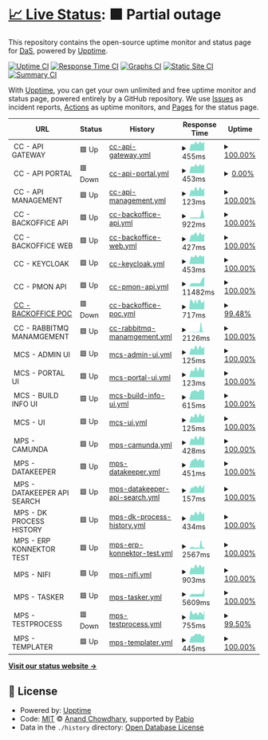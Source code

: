 # [📈 Live Status](https://conuti-das.github.io/status-epoc): <!--live status--> **🟧 Partial outage**

This repository contains the open-source uptime monitor and status page for [DaS](https://conuti.de), powered by [Upptime](https://github.com/upptime/upptime).

[![Uptime CI](https://github.com/conuti-das/status-epoc/workflows/Uptime%20CI/badge.svg)](https://github.com/conuti-das/status-epoc/actions?query=workflow%3A%22Uptime+CI%22)
[![Response Time CI](https://github.com/conuti-das/status-epoc/workflows/Response%20Time%20CI/badge.svg)](https://github.com/conuti-das/status-epoc/actions?query=workflow%3A%22Response+Time+CI%22)
[![Graphs CI](https://github.com/conuti-das/status-epoc/workflows/Graphs%20CI/badge.svg)](https://github.com/conuti-das/status-epoc/actions?query=workflow%3A%22Graphs+CI%22)
[![Static Site CI](https://github.com/conuti-das/status-epoc/workflows/Static%20Site%20CI/badge.svg)](https://github.com/conuti-das/status-epoc/actions?query=workflow%3A%22Static+Site+CI%22)
[![Summary CI](https://github.com/conuti-das/status-epoc/workflows/Summary%20CI/badge.svg)](https://github.com/conuti-das/status-epoc/actions?query=workflow%3A%22Summary+CI%22)

With [Upptime](https://upptime.js.org), you can get your own unlimited and free uptime monitor and status page, powered entirely by a GitHub repository. We use [Issues](https://github.com/conuti-das/status-epoc/issues) as incident reports, [Actions](https://github.com/conuti-das/status-epoc/actions) as uptime monitors, and [Pages](https://conuti-das.github.io/status-epoc) for the status page.

<!--start: status pages-->
<!-- This summary is generated by Upptime (https://github.com/upptime/upptime) -->
<!-- Do not edit this manually, your changes will be overwritten -->
<!-- prettier-ignore -->
| URL | Status | History | Response Time | Uptime |
| --- | ------ | ------- | ------------- | ------ |
| <img alt="" src="https://icons.duckduckgo.com/ip3/null.ico" height="13"> CC - API GATEWAY | 🟩 Up | [cc-api-gateway.yml](https://github.com/conuti-das/status-epoc/commits/HEAD/history/cc-api-gateway.yml) | <details><summary><img alt="Response time graph" src="./graphs/cc-api-gateway/response-time-week.png" height="20"> 455ms</summary><br><a href="https://conuti-das.github.io/status-epoc/history/cc-api-gateway"><img alt="Response time 452" src="https://img.shields.io/endpoint?url=https%3A%2F%2Fraw.githubusercontent.com%2Fconuti-das%2Fstatus-epoc%2FHEAD%2Fapi%2Fcc-api-gateway%2Fresponse-time.json"></a><br><a href="https://conuti-das.github.io/status-epoc/history/cc-api-gateway"><img alt="24-hour response time 531" src="https://img.shields.io/endpoint?url=https%3A%2F%2Fraw.githubusercontent.com%2Fconuti-das%2Fstatus-epoc%2FHEAD%2Fapi%2Fcc-api-gateway%2Fresponse-time-day.json"></a><br><a href="https://conuti-das.github.io/status-epoc/history/cc-api-gateway"><img alt="7-day response time 455" src="https://img.shields.io/endpoint?url=https%3A%2F%2Fraw.githubusercontent.com%2Fconuti-das%2Fstatus-epoc%2FHEAD%2Fapi%2Fcc-api-gateway%2Fresponse-time-week.json"></a><br><a href="https://conuti-das.github.io/status-epoc/history/cc-api-gateway"><img alt="30-day response time 453" src="https://img.shields.io/endpoint?url=https%3A%2F%2Fraw.githubusercontent.com%2Fconuti-das%2Fstatus-epoc%2FHEAD%2Fapi%2Fcc-api-gateway%2Fresponse-time-month.json"></a><br><a href="https://conuti-das.github.io/status-epoc/history/cc-api-gateway"><img alt="1-year response time 452" src="https://img.shields.io/endpoint?url=https%3A%2F%2Fraw.githubusercontent.com%2Fconuti-das%2Fstatus-epoc%2FHEAD%2Fapi%2Fcc-api-gateway%2Fresponse-time-year.json"></a></details> | <details><summary><a href="https://conuti-das.github.io/status-epoc/history/cc-api-gateway">100.00%</a></summary><a href="https://conuti-das.github.io/status-epoc/history/cc-api-gateway"><img alt="All-time uptime 100.00%" src="https://img.shields.io/endpoint?url=https%3A%2F%2Fraw.githubusercontent.com%2Fconuti-das%2Fstatus-epoc%2FHEAD%2Fapi%2Fcc-api-gateway%2Fuptime.json"></a><br><a href="https://conuti-das.github.io/status-epoc/history/cc-api-gateway"><img alt="24-hour uptime 100.00%" src="https://img.shields.io/endpoint?url=https%3A%2F%2Fraw.githubusercontent.com%2Fconuti-das%2Fstatus-epoc%2FHEAD%2Fapi%2Fcc-api-gateway%2Fuptime-day.json"></a><br><a href="https://conuti-das.github.io/status-epoc/history/cc-api-gateway"><img alt="7-day uptime 100.00%" src="https://img.shields.io/endpoint?url=https%3A%2F%2Fraw.githubusercontent.com%2Fconuti-das%2Fstatus-epoc%2FHEAD%2Fapi%2Fcc-api-gateway%2Fuptime-week.json"></a><br><a href="https://conuti-das.github.io/status-epoc/history/cc-api-gateway"><img alt="30-day uptime 100.00%" src="https://img.shields.io/endpoint?url=https%3A%2F%2Fraw.githubusercontent.com%2Fconuti-das%2Fstatus-epoc%2FHEAD%2Fapi%2Fcc-api-gateway%2Fuptime-month.json"></a><br><a href="https://conuti-das.github.io/status-epoc/history/cc-api-gateway"><img alt="1-year uptime 100.00%" src="https://img.shields.io/endpoint?url=https%3A%2F%2Fraw.githubusercontent.com%2Fconuti-das%2Fstatus-epoc%2FHEAD%2Fapi%2Fcc-api-gateway%2Fuptime-year.json"></a></details>
| <img alt="" src="https://icons.duckduckgo.com/ip3/null.ico" height="13"> CC - API PORTAL | 🟥 Down | [cc-api-portal.yml](https://github.com/conuti-das/status-epoc/commits/HEAD/history/cc-api-portal.yml) | <details><summary><img alt="Response time graph" src="./graphs/cc-api-portal/response-time-week.png" height="20"> 453ms</summary><br><a href="https://conuti-das.github.io/status-epoc/history/cc-api-portal"><img alt="Response time 447" src="https://img.shields.io/endpoint?url=https%3A%2F%2Fraw.githubusercontent.com%2Fconuti-das%2Fstatus-epoc%2FHEAD%2Fapi%2Fcc-api-portal%2Fresponse-time.json"></a><br><a href="https://conuti-das.github.io/status-epoc/history/cc-api-portal"><img alt="24-hour response time 531" src="https://img.shields.io/endpoint?url=https%3A%2F%2Fraw.githubusercontent.com%2Fconuti-das%2Fstatus-epoc%2FHEAD%2Fapi%2Fcc-api-portal%2Fresponse-time-day.json"></a><br><a href="https://conuti-das.github.io/status-epoc/history/cc-api-portal"><img alt="7-day response time 453" src="https://img.shields.io/endpoint?url=https%3A%2F%2Fraw.githubusercontent.com%2Fconuti-das%2Fstatus-epoc%2FHEAD%2Fapi%2Fcc-api-portal%2Fresponse-time-week.json"></a><br><a href="https://conuti-das.github.io/status-epoc/history/cc-api-portal"><img alt="30-day response time 452" src="https://img.shields.io/endpoint?url=https%3A%2F%2Fraw.githubusercontent.com%2Fconuti-das%2Fstatus-epoc%2FHEAD%2Fapi%2Fcc-api-portal%2Fresponse-time-month.json"></a><br><a href="https://conuti-das.github.io/status-epoc/history/cc-api-portal"><img alt="1-year response time 447" src="https://img.shields.io/endpoint?url=https%3A%2F%2Fraw.githubusercontent.com%2Fconuti-das%2Fstatus-epoc%2FHEAD%2Fapi%2Fcc-api-portal%2Fresponse-time-year.json"></a></details> | <details><summary><a href="https://conuti-das.github.io/status-epoc/history/cc-api-portal">0.00%</a></summary><a href="https://conuti-das.github.io/status-epoc/history/cc-api-portal"><img alt="All-time uptime 0.00%" src="https://img.shields.io/endpoint?url=https%3A%2F%2Fraw.githubusercontent.com%2Fconuti-das%2Fstatus-epoc%2FHEAD%2Fapi%2Fcc-api-portal%2Fuptime.json"></a><br><a href="https://conuti-das.github.io/status-epoc/history/cc-api-portal"><img alt="24-hour uptime 0.00%" src="https://img.shields.io/endpoint?url=https%3A%2F%2Fraw.githubusercontent.com%2Fconuti-das%2Fstatus-epoc%2FHEAD%2Fapi%2Fcc-api-portal%2Fuptime-day.json"></a><br><a href="https://conuti-das.github.io/status-epoc/history/cc-api-portal"><img alt="7-day uptime 0.00%" src="https://img.shields.io/endpoint?url=https%3A%2F%2Fraw.githubusercontent.com%2Fconuti-das%2Fstatus-epoc%2FHEAD%2Fapi%2Fcc-api-portal%2Fuptime-week.json"></a><br><a href="https://conuti-das.github.io/status-epoc/history/cc-api-portal"><img alt="30-day uptime 1.38%" src="https://img.shields.io/endpoint?url=https%3A%2F%2Fraw.githubusercontent.com%2Fconuti-das%2Fstatus-epoc%2FHEAD%2Fapi%2Fcc-api-portal%2Fuptime-month.json"></a><br><a href="https://conuti-das.github.io/status-epoc/history/cc-api-portal"><img alt="1-year uptime 0.00%" src="https://img.shields.io/endpoint?url=https%3A%2F%2Fraw.githubusercontent.com%2Fconuti-das%2Fstatus-epoc%2FHEAD%2Fapi%2Fcc-api-portal%2Fuptime-year.json"></a></details>
| <img alt="" src="https://icons.duckduckgo.com/ip3/null.ico" height="13"> CC - API MANAGEMENT | 🟩 Up | [cc-api-management.yml](https://github.com/conuti-das/status-epoc/commits/HEAD/history/cc-api-management.yml) | <details><summary><img alt="Response time graph" src="./graphs/cc-api-management/response-time-week.png" height="20"> 123ms</summary><br><a href="https://conuti-das.github.io/status-epoc/history/cc-api-management"><img alt="Response time 121" src="https://img.shields.io/endpoint?url=https%3A%2F%2Fraw.githubusercontent.com%2Fconuti-das%2Fstatus-epoc%2FHEAD%2Fapi%2Fcc-api-management%2Fresponse-time.json"></a><br><a href="https://conuti-das.github.io/status-epoc/history/cc-api-management"><img alt="24-hour response time 140" src="https://img.shields.io/endpoint?url=https%3A%2F%2Fraw.githubusercontent.com%2Fconuti-das%2Fstatus-epoc%2FHEAD%2Fapi%2Fcc-api-management%2Fresponse-time-day.json"></a><br><a href="https://conuti-das.github.io/status-epoc/history/cc-api-management"><img alt="7-day response time 123" src="https://img.shields.io/endpoint?url=https%3A%2F%2Fraw.githubusercontent.com%2Fconuti-das%2Fstatus-epoc%2FHEAD%2Fapi%2Fcc-api-management%2Fresponse-time-week.json"></a><br><a href="https://conuti-das.github.io/status-epoc/history/cc-api-management"><img alt="30-day response time 121" src="https://img.shields.io/endpoint?url=https%3A%2F%2Fraw.githubusercontent.com%2Fconuti-das%2Fstatus-epoc%2FHEAD%2Fapi%2Fcc-api-management%2Fresponse-time-month.json"></a><br><a href="https://conuti-das.github.io/status-epoc/history/cc-api-management"><img alt="1-year response time 121" src="https://img.shields.io/endpoint?url=https%3A%2F%2Fraw.githubusercontent.com%2Fconuti-das%2Fstatus-epoc%2FHEAD%2Fapi%2Fcc-api-management%2Fresponse-time-year.json"></a></details> | <details><summary><a href="https://conuti-das.github.io/status-epoc/history/cc-api-management">100.00%</a></summary><a href="https://conuti-das.github.io/status-epoc/history/cc-api-management"><img alt="All-time uptime 100.00%" src="https://img.shields.io/endpoint?url=https%3A%2F%2Fraw.githubusercontent.com%2Fconuti-das%2Fstatus-epoc%2FHEAD%2Fapi%2Fcc-api-management%2Fuptime.json"></a><br><a href="https://conuti-das.github.io/status-epoc/history/cc-api-management"><img alt="24-hour uptime 100.00%" src="https://img.shields.io/endpoint?url=https%3A%2F%2Fraw.githubusercontent.com%2Fconuti-das%2Fstatus-epoc%2FHEAD%2Fapi%2Fcc-api-management%2Fuptime-day.json"></a><br><a href="https://conuti-das.github.io/status-epoc/history/cc-api-management"><img alt="7-day uptime 100.00%" src="https://img.shields.io/endpoint?url=https%3A%2F%2Fraw.githubusercontent.com%2Fconuti-das%2Fstatus-epoc%2FHEAD%2Fapi%2Fcc-api-management%2Fuptime-week.json"></a><br><a href="https://conuti-das.github.io/status-epoc/history/cc-api-management"><img alt="30-day uptime 100.00%" src="https://img.shields.io/endpoint?url=https%3A%2F%2Fraw.githubusercontent.com%2Fconuti-das%2Fstatus-epoc%2FHEAD%2Fapi%2Fcc-api-management%2Fuptime-month.json"></a><br><a href="https://conuti-das.github.io/status-epoc/history/cc-api-management"><img alt="1-year uptime 100.00%" src="https://img.shields.io/endpoint?url=https%3A%2F%2Fraw.githubusercontent.com%2Fconuti-das%2Fstatus-epoc%2FHEAD%2Fapi%2Fcc-api-management%2Fuptime-year.json"></a></details>
| <img alt="" src="https://icons.duckduckgo.com/ip3/null.ico" height="13"> CC - BACKOFFICE API | 🟩 Up | [cc-backoffice-api.yml](https://github.com/conuti-das/status-epoc/commits/HEAD/history/cc-backoffice-api.yml) | <details><summary><img alt="Response time graph" src="./graphs/cc-backoffice-api/response-time-week.png" height="20"> 922ms</summary><br><a href="https://conuti-das.github.io/status-epoc/history/cc-backoffice-api"><img alt="Response time 570" src="https://img.shields.io/endpoint?url=https%3A%2F%2Fraw.githubusercontent.com%2Fconuti-das%2Fstatus-epoc%2FHEAD%2Fapi%2Fcc-backoffice-api%2Fresponse-time.json"></a><br><a href="https://conuti-das.github.io/status-epoc/history/cc-backoffice-api"><img alt="24-hour response time 550" src="https://img.shields.io/endpoint?url=https%3A%2F%2Fraw.githubusercontent.com%2Fconuti-das%2Fstatus-epoc%2FHEAD%2Fapi%2Fcc-backoffice-api%2Fresponse-time-day.json"></a><br><a href="https://conuti-das.github.io/status-epoc/history/cc-backoffice-api"><img alt="7-day response time 922" src="https://img.shields.io/endpoint?url=https%3A%2F%2Fraw.githubusercontent.com%2Fconuti-das%2Fstatus-epoc%2FHEAD%2Fapi%2Fcc-backoffice-api%2Fresponse-time-week.json"></a><br><a href="https://conuti-das.github.io/status-epoc/history/cc-backoffice-api"><img alt="30-day response time 586" src="https://img.shields.io/endpoint?url=https%3A%2F%2Fraw.githubusercontent.com%2Fconuti-das%2Fstatus-epoc%2FHEAD%2Fapi%2Fcc-backoffice-api%2Fresponse-time-month.json"></a><br><a href="https://conuti-das.github.io/status-epoc/history/cc-backoffice-api"><img alt="1-year response time 570" src="https://img.shields.io/endpoint?url=https%3A%2F%2Fraw.githubusercontent.com%2Fconuti-das%2Fstatus-epoc%2FHEAD%2Fapi%2Fcc-backoffice-api%2Fresponse-time-year.json"></a></details> | <details><summary><a href="https://conuti-das.github.io/status-epoc/history/cc-backoffice-api">100.00%</a></summary><a href="https://conuti-das.github.io/status-epoc/history/cc-backoffice-api"><img alt="All-time uptime 100.00%" src="https://img.shields.io/endpoint?url=https%3A%2F%2Fraw.githubusercontent.com%2Fconuti-das%2Fstatus-epoc%2FHEAD%2Fapi%2Fcc-backoffice-api%2Fuptime.json"></a><br><a href="https://conuti-das.github.io/status-epoc/history/cc-backoffice-api"><img alt="24-hour uptime 100.00%" src="https://img.shields.io/endpoint?url=https%3A%2F%2Fraw.githubusercontent.com%2Fconuti-das%2Fstatus-epoc%2FHEAD%2Fapi%2Fcc-backoffice-api%2Fuptime-day.json"></a><br><a href="https://conuti-das.github.io/status-epoc/history/cc-backoffice-api"><img alt="7-day uptime 100.00%" src="https://img.shields.io/endpoint?url=https%3A%2F%2Fraw.githubusercontent.com%2Fconuti-das%2Fstatus-epoc%2FHEAD%2Fapi%2Fcc-backoffice-api%2Fuptime-week.json"></a><br><a href="https://conuti-das.github.io/status-epoc/history/cc-backoffice-api"><img alt="30-day uptime 100.00%" src="https://img.shields.io/endpoint?url=https%3A%2F%2Fraw.githubusercontent.com%2Fconuti-das%2Fstatus-epoc%2FHEAD%2Fapi%2Fcc-backoffice-api%2Fuptime-month.json"></a><br><a href="https://conuti-das.github.io/status-epoc/history/cc-backoffice-api"><img alt="1-year uptime 100.00%" src="https://img.shields.io/endpoint?url=https%3A%2F%2Fraw.githubusercontent.com%2Fconuti-das%2Fstatus-epoc%2FHEAD%2Fapi%2Fcc-backoffice-api%2Fuptime-year.json"></a></details>
| <img alt="" src="https://icons.duckduckgo.com/ip3/null.ico" height="13"> CC - BACKOFFICE WEB | 🟩 Up | [cc-backoffice-web.yml](https://github.com/conuti-das/status-epoc/commits/HEAD/history/cc-backoffice-web.yml) | <details><summary><img alt="Response time graph" src="./graphs/cc-backoffice-web/response-time-week.png" height="20"> 427ms</summary><br><a href="https://conuti-das.github.io/status-epoc/history/cc-backoffice-web"><img alt="Response time 437" src="https://img.shields.io/endpoint?url=https%3A%2F%2Fraw.githubusercontent.com%2Fconuti-das%2Fstatus-epoc%2FHEAD%2Fapi%2Fcc-backoffice-web%2Fresponse-time.json"></a><br><a href="https://conuti-das.github.io/status-epoc/history/cc-backoffice-web"><img alt="24-hour response time 458" src="https://img.shields.io/endpoint?url=https%3A%2F%2Fraw.githubusercontent.com%2Fconuti-das%2Fstatus-epoc%2FHEAD%2Fapi%2Fcc-backoffice-web%2Fresponse-time-day.json"></a><br><a href="https://conuti-das.github.io/status-epoc/history/cc-backoffice-web"><img alt="7-day response time 427" src="https://img.shields.io/endpoint?url=https%3A%2F%2Fraw.githubusercontent.com%2Fconuti-das%2Fstatus-epoc%2FHEAD%2Fapi%2Fcc-backoffice-web%2Fresponse-time-week.json"></a><br><a href="https://conuti-das.github.io/status-epoc/history/cc-backoffice-web"><img alt="30-day response time 442" src="https://img.shields.io/endpoint?url=https%3A%2F%2Fraw.githubusercontent.com%2Fconuti-das%2Fstatus-epoc%2FHEAD%2Fapi%2Fcc-backoffice-web%2Fresponse-time-month.json"></a><br><a href="https://conuti-das.github.io/status-epoc/history/cc-backoffice-web"><img alt="1-year response time 437" src="https://img.shields.io/endpoint?url=https%3A%2F%2Fraw.githubusercontent.com%2Fconuti-das%2Fstatus-epoc%2FHEAD%2Fapi%2Fcc-backoffice-web%2Fresponse-time-year.json"></a></details> | <details><summary><a href="https://conuti-das.github.io/status-epoc/history/cc-backoffice-web">100.00%</a></summary><a href="https://conuti-das.github.io/status-epoc/history/cc-backoffice-web"><img alt="All-time uptime 100.00%" src="https://img.shields.io/endpoint?url=https%3A%2F%2Fraw.githubusercontent.com%2Fconuti-das%2Fstatus-epoc%2FHEAD%2Fapi%2Fcc-backoffice-web%2Fuptime.json"></a><br><a href="https://conuti-das.github.io/status-epoc/history/cc-backoffice-web"><img alt="24-hour uptime 100.00%" src="https://img.shields.io/endpoint?url=https%3A%2F%2Fraw.githubusercontent.com%2Fconuti-das%2Fstatus-epoc%2FHEAD%2Fapi%2Fcc-backoffice-web%2Fuptime-day.json"></a><br><a href="https://conuti-das.github.io/status-epoc/history/cc-backoffice-web"><img alt="7-day uptime 100.00%" src="https://img.shields.io/endpoint?url=https%3A%2F%2Fraw.githubusercontent.com%2Fconuti-das%2Fstatus-epoc%2FHEAD%2Fapi%2Fcc-backoffice-web%2Fuptime-week.json"></a><br><a href="https://conuti-das.github.io/status-epoc/history/cc-backoffice-web"><img alt="30-day uptime 100.00%" src="https://img.shields.io/endpoint?url=https%3A%2F%2Fraw.githubusercontent.com%2Fconuti-das%2Fstatus-epoc%2FHEAD%2Fapi%2Fcc-backoffice-web%2Fuptime-month.json"></a><br><a href="https://conuti-das.github.io/status-epoc/history/cc-backoffice-web"><img alt="1-year uptime 100.00%" src="https://img.shields.io/endpoint?url=https%3A%2F%2Fraw.githubusercontent.com%2Fconuti-das%2Fstatus-epoc%2FHEAD%2Fapi%2Fcc-backoffice-web%2Fuptime-year.json"></a></details>
| <img alt="" src="https://icons.duckduckgo.com/ip3/null.ico" height="13"> CC - KEYCLOAK | 🟩 Up | [cc-keycloak.yml](https://github.com/conuti-das/status-epoc/commits/HEAD/history/cc-keycloak.yml) | <details><summary><img alt="Response time graph" src="./graphs/cc-keycloak/response-time-week.png" height="20"> 453ms</summary><br><a href="https://conuti-das.github.io/status-epoc/history/cc-keycloak"><img alt="Response time 440" src="https://img.shields.io/endpoint?url=https%3A%2F%2Fraw.githubusercontent.com%2Fconuti-das%2Fstatus-epoc%2FHEAD%2Fapi%2Fcc-keycloak%2Fresponse-time.json"></a><br><a href="https://conuti-das.github.io/status-epoc/history/cc-keycloak"><img alt="24-hour response time 500" src="https://img.shields.io/endpoint?url=https%3A%2F%2Fraw.githubusercontent.com%2Fconuti-das%2Fstatus-epoc%2FHEAD%2Fapi%2Fcc-keycloak%2Fresponse-time-day.json"></a><br><a href="https://conuti-das.github.io/status-epoc/history/cc-keycloak"><img alt="7-day response time 453" src="https://img.shields.io/endpoint?url=https%3A%2F%2Fraw.githubusercontent.com%2Fconuti-das%2Fstatus-epoc%2FHEAD%2Fapi%2Fcc-keycloak%2Fresponse-time-week.json"></a><br><a href="https://conuti-das.github.io/status-epoc/history/cc-keycloak"><img alt="30-day response time 445" src="https://img.shields.io/endpoint?url=https%3A%2F%2Fraw.githubusercontent.com%2Fconuti-das%2Fstatus-epoc%2FHEAD%2Fapi%2Fcc-keycloak%2Fresponse-time-month.json"></a><br><a href="https://conuti-das.github.io/status-epoc/history/cc-keycloak"><img alt="1-year response time 440" src="https://img.shields.io/endpoint?url=https%3A%2F%2Fraw.githubusercontent.com%2Fconuti-das%2Fstatus-epoc%2FHEAD%2Fapi%2Fcc-keycloak%2Fresponse-time-year.json"></a></details> | <details><summary><a href="https://conuti-das.github.io/status-epoc/history/cc-keycloak">100.00%</a></summary><a href="https://conuti-das.github.io/status-epoc/history/cc-keycloak"><img alt="All-time uptime 100.00%" src="https://img.shields.io/endpoint?url=https%3A%2F%2Fraw.githubusercontent.com%2Fconuti-das%2Fstatus-epoc%2FHEAD%2Fapi%2Fcc-keycloak%2Fuptime.json"></a><br><a href="https://conuti-das.github.io/status-epoc/history/cc-keycloak"><img alt="24-hour uptime 100.00%" src="https://img.shields.io/endpoint?url=https%3A%2F%2Fraw.githubusercontent.com%2Fconuti-das%2Fstatus-epoc%2FHEAD%2Fapi%2Fcc-keycloak%2Fuptime-day.json"></a><br><a href="https://conuti-das.github.io/status-epoc/history/cc-keycloak"><img alt="7-day uptime 100.00%" src="https://img.shields.io/endpoint?url=https%3A%2F%2Fraw.githubusercontent.com%2Fconuti-das%2Fstatus-epoc%2FHEAD%2Fapi%2Fcc-keycloak%2Fuptime-week.json"></a><br><a href="https://conuti-das.github.io/status-epoc/history/cc-keycloak"><img alt="30-day uptime 100.00%" src="https://img.shields.io/endpoint?url=https%3A%2F%2Fraw.githubusercontent.com%2Fconuti-das%2Fstatus-epoc%2FHEAD%2Fapi%2Fcc-keycloak%2Fuptime-month.json"></a><br><a href="https://conuti-das.github.io/status-epoc/history/cc-keycloak"><img alt="1-year uptime 100.00%" src="https://img.shields.io/endpoint?url=https%3A%2F%2Fraw.githubusercontent.com%2Fconuti-das%2Fstatus-epoc%2FHEAD%2Fapi%2Fcc-keycloak%2Fuptime-year.json"></a></details>
| <img alt="" src="https://icons.duckduckgo.com/ip3/null.ico" height="13"> CC - PMON API | 🟩 Up | [cc-pmon-api.yml](https://github.com/conuti-das/status-epoc/commits/HEAD/history/cc-pmon-api.yml) | <details><summary><img alt="Response time graph" src="./graphs/cc-pmon-api/response-time-week.png" height="20"> 11482ms</summary><br><a href="https://conuti-das.github.io/status-epoc/history/cc-pmon-api"><img alt="Response time 8474" src="https://img.shields.io/endpoint?url=https%3A%2F%2Fraw.githubusercontent.com%2Fconuti-das%2Fstatus-epoc%2FHEAD%2Fapi%2Fcc-pmon-api%2Fresponse-time.json"></a><br><a href="https://conuti-das.github.io/status-epoc/history/cc-pmon-api"><img alt="24-hour response time 23500" src="https://img.shields.io/endpoint?url=https%3A%2F%2Fraw.githubusercontent.com%2Fconuti-das%2Fstatus-epoc%2FHEAD%2Fapi%2Fcc-pmon-api%2Fresponse-time-day.json"></a><br><a href="https://conuti-das.github.io/status-epoc/history/cc-pmon-api"><img alt="7-day response time 11482" src="https://img.shields.io/endpoint?url=https%3A%2F%2Fraw.githubusercontent.com%2Fconuti-das%2Fstatus-epoc%2FHEAD%2Fapi%2Fcc-pmon-api%2Fresponse-time-week.json"></a><br><a href="https://conuti-das.github.io/status-epoc/history/cc-pmon-api"><img alt="30-day response time 8585" src="https://img.shields.io/endpoint?url=https%3A%2F%2Fraw.githubusercontent.com%2Fconuti-das%2Fstatus-epoc%2FHEAD%2Fapi%2Fcc-pmon-api%2Fresponse-time-month.json"></a><br><a href="https://conuti-das.github.io/status-epoc/history/cc-pmon-api"><img alt="1-year response time 8474" src="https://img.shields.io/endpoint?url=https%3A%2F%2Fraw.githubusercontent.com%2Fconuti-das%2Fstatus-epoc%2FHEAD%2Fapi%2Fcc-pmon-api%2Fresponse-time-year.json"></a></details> | <details><summary><a href="https://conuti-das.github.io/status-epoc/history/cc-pmon-api">100.00%</a></summary><a href="https://conuti-das.github.io/status-epoc/history/cc-pmon-api"><img alt="All-time uptime 100.00%" src="https://img.shields.io/endpoint?url=https%3A%2F%2Fraw.githubusercontent.com%2Fconuti-das%2Fstatus-epoc%2FHEAD%2Fapi%2Fcc-pmon-api%2Fuptime.json"></a><br><a href="https://conuti-das.github.io/status-epoc/history/cc-pmon-api"><img alt="24-hour uptime 100.00%" src="https://img.shields.io/endpoint?url=https%3A%2F%2Fraw.githubusercontent.com%2Fconuti-das%2Fstatus-epoc%2FHEAD%2Fapi%2Fcc-pmon-api%2Fuptime-day.json"></a><br><a href="https://conuti-das.github.io/status-epoc/history/cc-pmon-api"><img alt="7-day uptime 100.00%" src="https://img.shields.io/endpoint?url=https%3A%2F%2Fraw.githubusercontent.com%2Fconuti-das%2Fstatus-epoc%2FHEAD%2Fapi%2Fcc-pmon-api%2Fuptime-week.json"></a><br><a href="https://conuti-das.github.io/status-epoc/history/cc-pmon-api"><img alt="30-day uptime 100.00%" src="https://img.shields.io/endpoint?url=https%3A%2F%2Fraw.githubusercontent.com%2Fconuti-das%2Fstatus-epoc%2FHEAD%2Fapi%2Fcc-pmon-api%2Fuptime-month.json"></a><br><a href="https://conuti-das.github.io/status-epoc/history/cc-pmon-api"><img alt="1-year uptime 100.00%" src="https://img.shields.io/endpoint?url=https%3A%2F%2Fraw.githubusercontent.com%2Fconuti-das%2Fstatus-epoc%2FHEAD%2Fapi%2Fcc-pmon-api%2Fuptime-year.json"></a></details>
| <img alt="" src="https://icons.duckduckgo.com/ip3/dev.netz-sap.macoapp.de.ico" height="13"> [CC - BACKOFFICE POC](https://dev.netz-sap.macoapp.de) | 🟥 Down | [cc-backoffice-poc.yml](https://github.com/conuti-das/status-epoc/commits/HEAD/history/cc-backoffice-poc.yml) | <details><summary><img alt="Response time graph" src="./graphs/cc-backoffice-poc/response-time-week.png" height="20"> 717ms</summary><br><a href="https://conuti-das.github.io/status-epoc/history/cc-backoffice-poc"><img alt="Response time 725" src="https://img.shields.io/endpoint?url=https%3A%2F%2Fraw.githubusercontent.com%2Fconuti-das%2Fstatus-epoc%2FHEAD%2Fapi%2Fcc-backoffice-poc%2Fresponse-time.json"></a><br><a href="https://conuti-das.github.io/status-epoc/history/cc-backoffice-poc"><img alt="24-hour response time 790" src="https://img.shields.io/endpoint?url=https%3A%2F%2Fraw.githubusercontent.com%2Fconuti-das%2Fstatus-epoc%2FHEAD%2Fapi%2Fcc-backoffice-poc%2Fresponse-time-day.json"></a><br><a href="https://conuti-das.github.io/status-epoc/history/cc-backoffice-poc"><img alt="7-day response time 717" src="https://img.shields.io/endpoint?url=https%3A%2F%2Fraw.githubusercontent.com%2Fconuti-das%2Fstatus-epoc%2FHEAD%2Fapi%2Fcc-backoffice-poc%2Fresponse-time-week.json"></a><br><a href="https://conuti-das.github.io/status-epoc/history/cc-backoffice-poc"><img alt="30-day response time 729" src="https://img.shields.io/endpoint?url=https%3A%2F%2Fraw.githubusercontent.com%2Fconuti-das%2Fstatus-epoc%2FHEAD%2Fapi%2Fcc-backoffice-poc%2Fresponse-time-month.json"></a><br><a href="https://conuti-das.github.io/status-epoc/history/cc-backoffice-poc"><img alt="1-year response time 725" src="https://img.shields.io/endpoint?url=https%3A%2F%2Fraw.githubusercontent.com%2Fconuti-das%2Fstatus-epoc%2FHEAD%2Fapi%2Fcc-backoffice-poc%2Fresponse-time-year.json"></a></details> | <details><summary><a href="https://conuti-das.github.io/status-epoc/history/cc-backoffice-poc">99.48%</a></summary><a href="https://conuti-das.github.io/status-epoc/history/cc-backoffice-poc"><img alt="All-time uptime 99.80%" src="https://img.shields.io/endpoint?url=https%3A%2F%2Fraw.githubusercontent.com%2Fconuti-das%2Fstatus-epoc%2FHEAD%2Fapi%2Fcc-backoffice-poc%2Fuptime.json"></a><br><a href="https://conuti-das.github.io/status-epoc/history/cc-backoffice-poc"><img alt="24-hour uptime 96.36%" src="https://img.shields.io/endpoint?url=https%3A%2F%2Fraw.githubusercontent.com%2Fconuti-das%2Fstatus-epoc%2FHEAD%2Fapi%2Fcc-backoffice-poc%2Fuptime-day.json"></a><br><a href="https://conuti-das.github.io/status-epoc/history/cc-backoffice-poc"><img alt="7-day uptime 99.48%" src="https://img.shields.io/endpoint?url=https%3A%2F%2Fraw.githubusercontent.com%2Fconuti-das%2Fstatus-epoc%2FHEAD%2Fapi%2Fcc-backoffice-poc%2Fuptime-week.json"></a><br><a href="https://conuti-das.github.io/status-epoc/history/cc-backoffice-poc"><img alt="30-day uptime 99.79%" src="https://img.shields.io/endpoint?url=https%3A%2F%2Fraw.githubusercontent.com%2Fconuti-das%2Fstatus-epoc%2FHEAD%2Fapi%2Fcc-backoffice-poc%2Fuptime-month.json"></a><br><a href="https://conuti-das.github.io/status-epoc/history/cc-backoffice-poc"><img alt="1-year uptime 99.80%" src="https://img.shields.io/endpoint?url=https%3A%2F%2Fraw.githubusercontent.com%2Fconuti-das%2Fstatus-epoc%2FHEAD%2Fapi%2Fcc-backoffice-poc%2Fuptime-year.json"></a></details>
| <img alt="" src="https://icons.duckduckgo.com/ip3/null.ico" height="13"> CC - RABBITMQ MANAMGEMENT | 🟩 Up | [cc-rabbitmq-manamgement.yml](https://github.com/conuti-das/status-epoc/commits/HEAD/history/cc-rabbitmq-manamgement.yml) | <details><summary><img alt="Response time graph" src="./graphs/cc-rabbitmq-manamgement/response-time-week.png" height="20"> 2126ms</summary><br><a href="https://conuti-das.github.io/status-epoc/history/cc-rabbitmq-manamgement"><img alt="Response time 1565" src="https://img.shields.io/endpoint?url=https%3A%2F%2Fraw.githubusercontent.com%2Fconuti-das%2Fstatus-epoc%2FHEAD%2Fapi%2Fcc-rabbitmq-manamgement%2Fresponse-time.json"></a><br><a href="https://conuti-das.github.io/status-epoc/history/cc-rabbitmq-manamgement"><img alt="24-hour response time 5477" src="https://img.shields.io/endpoint?url=https%3A%2F%2Fraw.githubusercontent.com%2Fconuti-das%2Fstatus-epoc%2FHEAD%2Fapi%2Fcc-rabbitmq-manamgement%2Fresponse-time-day.json"></a><br><a href="https://conuti-das.github.io/status-epoc/history/cc-rabbitmq-manamgement"><img alt="7-day response time 2126" src="https://img.shields.io/endpoint?url=https%3A%2F%2Fraw.githubusercontent.com%2Fconuti-das%2Fstatus-epoc%2FHEAD%2Fapi%2Fcc-rabbitmq-manamgement%2Fresponse-time-week.json"></a><br><a href="https://conuti-das.github.io/status-epoc/history/cc-rabbitmq-manamgement"><img alt="30-day response time 1695" src="https://img.shields.io/endpoint?url=https%3A%2F%2Fraw.githubusercontent.com%2Fconuti-das%2Fstatus-epoc%2FHEAD%2Fapi%2Fcc-rabbitmq-manamgement%2Fresponse-time-month.json"></a><br><a href="https://conuti-das.github.io/status-epoc/history/cc-rabbitmq-manamgement"><img alt="1-year response time 1565" src="https://img.shields.io/endpoint?url=https%3A%2F%2Fraw.githubusercontent.com%2Fconuti-das%2Fstatus-epoc%2FHEAD%2Fapi%2Fcc-rabbitmq-manamgement%2Fresponse-time-year.json"></a></details> | <details><summary><a href="https://conuti-das.github.io/status-epoc/history/cc-rabbitmq-manamgement">100.00%</a></summary><a href="https://conuti-das.github.io/status-epoc/history/cc-rabbitmq-manamgement"><img alt="All-time uptime 100.00%" src="https://img.shields.io/endpoint?url=https%3A%2F%2Fraw.githubusercontent.com%2Fconuti-das%2Fstatus-epoc%2FHEAD%2Fapi%2Fcc-rabbitmq-manamgement%2Fuptime.json"></a><br><a href="https://conuti-das.github.io/status-epoc/history/cc-rabbitmq-manamgement"><img alt="24-hour uptime 100.00%" src="https://img.shields.io/endpoint?url=https%3A%2F%2Fraw.githubusercontent.com%2Fconuti-das%2Fstatus-epoc%2FHEAD%2Fapi%2Fcc-rabbitmq-manamgement%2Fuptime-day.json"></a><br><a href="https://conuti-das.github.io/status-epoc/history/cc-rabbitmq-manamgement"><img alt="7-day uptime 100.00%" src="https://img.shields.io/endpoint?url=https%3A%2F%2Fraw.githubusercontent.com%2Fconuti-das%2Fstatus-epoc%2FHEAD%2Fapi%2Fcc-rabbitmq-manamgement%2Fuptime-week.json"></a><br><a href="https://conuti-das.github.io/status-epoc/history/cc-rabbitmq-manamgement"><img alt="30-day uptime 100.00%" src="https://img.shields.io/endpoint?url=https%3A%2F%2Fraw.githubusercontent.com%2Fconuti-das%2Fstatus-epoc%2FHEAD%2Fapi%2Fcc-rabbitmq-manamgement%2Fuptime-month.json"></a><br><a href="https://conuti-das.github.io/status-epoc/history/cc-rabbitmq-manamgement"><img alt="1-year uptime 100.00%" src="https://img.shields.io/endpoint?url=https%3A%2F%2Fraw.githubusercontent.com%2Fconuti-das%2Fstatus-epoc%2FHEAD%2Fapi%2Fcc-rabbitmq-manamgement%2Fuptime-year.json"></a></details>
| <img alt="" src="https://icons.duckduckgo.com/ip3/null.ico" height="13"> MCS - ADMIN UI | 🟩 Up | [mcs-admin-ui.yml](https://github.com/conuti-das/status-epoc/commits/HEAD/history/mcs-admin-ui.yml) | <details><summary><img alt="Response time graph" src="./graphs/mcs-admin-ui/response-time-week.png" height="20"> 125ms</summary><br><a href="https://conuti-das.github.io/status-epoc/history/mcs-admin-ui"><img alt="Response time 122" src="https://img.shields.io/endpoint?url=https%3A%2F%2Fraw.githubusercontent.com%2Fconuti-das%2Fstatus-epoc%2FHEAD%2Fapi%2Fmcs-admin-ui%2Fresponse-time.json"></a><br><a href="https://conuti-das.github.io/status-epoc/history/mcs-admin-ui"><img alt="24-hour response time 144" src="https://img.shields.io/endpoint?url=https%3A%2F%2Fraw.githubusercontent.com%2Fconuti-das%2Fstatus-epoc%2FHEAD%2Fapi%2Fmcs-admin-ui%2Fresponse-time-day.json"></a><br><a href="https://conuti-das.github.io/status-epoc/history/mcs-admin-ui"><img alt="7-day response time 125" src="https://img.shields.io/endpoint?url=https%3A%2F%2Fraw.githubusercontent.com%2Fconuti-das%2Fstatus-epoc%2FHEAD%2Fapi%2Fmcs-admin-ui%2Fresponse-time-week.json"></a><br><a href="https://conuti-das.github.io/status-epoc/history/mcs-admin-ui"><img alt="30-day response time 123" src="https://img.shields.io/endpoint?url=https%3A%2F%2Fraw.githubusercontent.com%2Fconuti-das%2Fstatus-epoc%2FHEAD%2Fapi%2Fmcs-admin-ui%2Fresponse-time-month.json"></a><br><a href="https://conuti-das.github.io/status-epoc/history/mcs-admin-ui"><img alt="1-year response time 122" src="https://img.shields.io/endpoint?url=https%3A%2F%2Fraw.githubusercontent.com%2Fconuti-das%2Fstatus-epoc%2FHEAD%2Fapi%2Fmcs-admin-ui%2Fresponse-time-year.json"></a></details> | <details><summary><a href="https://conuti-das.github.io/status-epoc/history/mcs-admin-ui">100.00%</a></summary><a href="https://conuti-das.github.io/status-epoc/history/mcs-admin-ui"><img alt="All-time uptime 100.00%" src="https://img.shields.io/endpoint?url=https%3A%2F%2Fraw.githubusercontent.com%2Fconuti-das%2Fstatus-epoc%2FHEAD%2Fapi%2Fmcs-admin-ui%2Fuptime.json"></a><br><a href="https://conuti-das.github.io/status-epoc/history/mcs-admin-ui"><img alt="24-hour uptime 100.00%" src="https://img.shields.io/endpoint?url=https%3A%2F%2Fraw.githubusercontent.com%2Fconuti-das%2Fstatus-epoc%2FHEAD%2Fapi%2Fmcs-admin-ui%2Fuptime-day.json"></a><br><a href="https://conuti-das.github.io/status-epoc/history/mcs-admin-ui"><img alt="7-day uptime 100.00%" src="https://img.shields.io/endpoint?url=https%3A%2F%2Fraw.githubusercontent.com%2Fconuti-das%2Fstatus-epoc%2FHEAD%2Fapi%2Fmcs-admin-ui%2Fuptime-week.json"></a><br><a href="https://conuti-das.github.io/status-epoc/history/mcs-admin-ui"><img alt="30-day uptime 100.00%" src="https://img.shields.io/endpoint?url=https%3A%2F%2Fraw.githubusercontent.com%2Fconuti-das%2Fstatus-epoc%2FHEAD%2Fapi%2Fmcs-admin-ui%2Fuptime-month.json"></a><br><a href="https://conuti-das.github.io/status-epoc/history/mcs-admin-ui"><img alt="1-year uptime 100.00%" src="https://img.shields.io/endpoint?url=https%3A%2F%2Fraw.githubusercontent.com%2Fconuti-das%2Fstatus-epoc%2FHEAD%2Fapi%2Fmcs-admin-ui%2Fuptime-year.json"></a></details>
| <img alt="" src="https://icons.duckduckgo.com/ip3/null.ico" height="13"> MCS - PORTAL UI | 🟩 Up | [mcs-portal-ui.yml](https://github.com/conuti-das/status-epoc/commits/HEAD/history/mcs-portal-ui.yml) | <details><summary><img alt="Response time graph" src="./graphs/mcs-portal-ui/response-time-week.png" height="20"> 123ms</summary><br><a href="https://conuti-das.github.io/status-epoc/history/mcs-portal-ui"><img alt="Response time 120" src="https://img.shields.io/endpoint?url=https%3A%2F%2Fraw.githubusercontent.com%2Fconuti-das%2Fstatus-epoc%2FHEAD%2Fapi%2Fmcs-portal-ui%2Fresponse-time.json"></a><br><a href="https://conuti-das.github.io/status-epoc/history/mcs-portal-ui"><img alt="24-hour response time 143" src="https://img.shields.io/endpoint?url=https%3A%2F%2Fraw.githubusercontent.com%2Fconuti-das%2Fstatus-epoc%2FHEAD%2Fapi%2Fmcs-portal-ui%2Fresponse-time-day.json"></a><br><a href="https://conuti-das.github.io/status-epoc/history/mcs-portal-ui"><img alt="7-day response time 123" src="https://img.shields.io/endpoint?url=https%3A%2F%2Fraw.githubusercontent.com%2Fconuti-das%2Fstatus-epoc%2FHEAD%2Fapi%2Fmcs-portal-ui%2Fresponse-time-week.json"></a><br><a href="https://conuti-das.github.io/status-epoc/history/mcs-portal-ui"><img alt="30-day response time 121" src="https://img.shields.io/endpoint?url=https%3A%2F%2Fraw.githubusercontent.com%2Fconuti-das%2Fstatus-epoc%2FHEAD%2Fapi%2Fmcs-portal-ui%2Fresponse-time-month.json"></a><br><a href="https://conuti-das.github.io/status-epoc/history/mcs-portal-ui"><img alt="1-year response time 120" src="https://img.shields.io/endpoint?url=https%3A%2F%2Fraw.githubusercontent.com%2Fconuti-das%2Fstatus-epoc%2FHEAD%2Fapi%2Fmcs-portal-ui%2Fresponse-time-year.json"></a></details> | <details><summary><a href="https://conuti-das.github.io/status-epoc/history/mcs-portal-ui">100.00%</a></summary><a href="https://conuti-das.github.io/status-epoc/history/mcs-portal-ui"><img alt="All-time uptime 100.00%" src="https://img.shields.io/endpoint?url=https%3A%2F%2Fraw.githubusercontent.com%2Fconuti-das%2Fstatus-epoc%2FHEAD%2Fapi%2Fmcs-portal-ui%2Fuptime.json"></a><br><a href="https://conuti-das.github.io/status-epoc/history/mcs-portal-ui"><img alt="24-hour uptime 100.00%" src="https://img.shields.io/endpoint?url=https%3A%2F%2Fraw.githubusercontent.com%2Fconuti-das%2Fstatus-epoc%2FHEAD%2Fapi%2Fmcs-portal-ui%2Fuptime-day.json"></a><br><a href="https://conuti-das.github.io/status-epoc/history/mcs-portal-ui"><img alt="7-day uptime 100.00%" src="https://img.shields.io/endpoint?url=https%3A%2F%2Fraw.githubusercontent.com%2Fconuti-das%2Fstatus-epoc%2FHEAD%2Fapi%2Fmcs-portal-ui%2Fuptime-week.json"></a><br><a href="https://conuti-das.github.io/status-epoc/history/mcs-portal-ui"><img alt="30-day uptime 100.00%" src="https://img.shields.io/endpoint?url=https%3A%2F%2Fraw.githubusercontent.com%2Fconuti-das%2Fstatus-epoc%2FHEAD%2Fapi%2Fmcs-portal-ui%2Fuptime-month.json"></a><br><a href="https://conuti-das.github.io/status-epoc/history/mcs-portal-ui"><img alt="1-year uptime 100.00%" src="https://img.shields.io/endpoint?url=https%3A%2F%2Fraw.githubusercontent.com%2Fconuti-das%2Fstatus-epoc%2FHEAD%2Fapi%2Fmcs-portal-ui%2Fuptime-year.json"></a></details>
| <img alt="" src="https://icons.duckduckgo.com/ip3/null.ico" height="13"> MCS - BUILD INFO UI | 🟩 Up | [mcs-build-info-ui.yml](https://github.com/conuti-das/status-epoc/commits/HEAD/history/mcs-build-info-ui.yml) | <details><summary><img alt="Response time graph" src="./graphs/mcs-build-info-ui/response-time-week.png" height="20"> 615ms</summary><br><a href="https://conuti-das.github.io/status-epoc/history/mcs-build-info-ui"><img alt="Response time 972" src="https://img.shields.io/endpoint?url=https%3A%2F%2Fraw.githubusercontent.com%2Fconuti-das%2Fstatus-epoc%2FHEAD%2Fapi%2Fmcs-build-info-ui%2Fresponse-time.json"></a><br><a href="https://conuti-das.github.io/status-epoc/history/mcs-build-info-ui"><img alt="24-hour response time 604" src="https://img.shields.io/endpoint?url=https%3A%2F%2Fraw.githubusercontent.com%2Fconuti-das%2Fstatus-epoc%2FHEAD%2Fapi%2Fmcs-build-info-ui%2Fresponse-time-day.json"></a><br><a href="https://conuti-das.github.io/status-epoc/history/mcs-build-info-ui"><img alt="7-day response time 615" src="https://img.shields.io/endpoint?url=https%3A%2F%2Fraw.githubusercontent.com%2Fconuti-das%2Fstatus-epoc%2FHEAD%2Fapi%2Fmcs-build-info-ui%2Fresponse-time-week.json"></a><br><a href="https://conuti-das.github.io/status-epoc/history/mcs-build-info-ui"><img alt="30-day response time 591" src="https://img.shields.io/endpoint?url=https%3A%2F%2Fraw.githubusercontent.com%2Fconuti-das%2Fstatus-epoc%2FHEAD%2Fapi%2Fmcs-build-info-ui%2Fresponse-time-month.json"></a><br><a href="https://conuti-das.github.io/status-epoc/history/mcs-build-info-ui"><img alt="1-year response time 972" src="https://img.shields.io/endpoint?url=https%3A%2F%2Fraw.githubusercontent.com%2Fconuti-das%2Fstatus-epoc%2FHEAD%2Fapi%2Fmcs-build-info-ui%2Fresponse-time-year.json"></a></details> | <details><summary><a href="https://conuti-das.github.io/status-epoc/history/mcs-build-info-ui">100.00%</a></summary><a href="https://conuti-das.github.io/status-epoc/history/mcs-build-info-ui"><img alt="All-time uptime 100.00%" src="https://img.shields.io/endpoint?url=https%3A%2F%2Fraw.githubusercontent.com%2Fconuti-das%2Fstatus-epoc%2FHEAD%2Fapi%2Fmcs-build-info-ui%2Fuptime.json"></a><br><a href="https://conuti-das.github.io/status-epoc/history/mcs-build-info-ui"><img alt="24-hour uptime 100.00%" src="https://img.shields.io/endpoint?url=https%3A%2F%2Fraw.githubusercontent.com%2Fconuti-das%2Fstatus-epoc%2FHEAD%2Fapi%2Fmcs-build-info-ui%2Fuptime-day.json"></a><br><a href="https://conuti-das.github.io/status-epoc/history/mcs-build-info-ui"><img alt="7-day uptime 100.00%" src="https://img.shields.io/endpoint?url=https%3A%2F%2Fraw.githubusercontent.com%2Fconuti-das%2Fstatus-epoc%2FHEAD%2Fapi%2Fmcs-build-info-ui%2Fuptime-week.json"></a><br><a href="https://conuti-das.github.io/status-epoc/history/mcs-build-info-ui"><img alt="30-day uptime 100.00%" src="https://img.shields.io/endpoint?url=https%3A%2F%2Fraw.githubusercontent.com%2Fconuti-das%2Fstatus-epoc%2FHEAD%2Fapi%2Fmcs-build-info-ui%2Fuptime-month.json"></a><br><a href="https://conuti-das.github.io/status-epoc/history/mcs-build-info-ui"><img alt="1-year uptime 100.00%" src="https://img.shields.io/endpoint?url=https%3A%2F%2Fraw.githubusercontent.com%2Fconuti-das%2Fstatus-epoc%2FHEAD%2Fapi%2Fmcs-build-info-ui%2Fuptime-year.json"></a></details>
| <img alt="" src="https://icons.duckduckgo.com/ip3/null.ico" height="13"> MCS - UI | 🟩 Up | [mcs-ui.yml](https://github.com/conuti-das/status-epoc/commits/HEAD/history/mcs-ui.yml) | <details><summary><img alt="Response time graph" src="./graphs/mcs-ui/response-time-week.png" height="20"> 125ms</summary><br><a href="https://conuti-das.github.io/status-epoc/history/mcs-ui"><img alt="Response time 121" src="https://img.shields.io/endpoint?url=https%3A%2F%2Fraw.githubusercontent.com%2Fconuti-das%2Fstatus-epoc%2FHEAD%2Fapi%2Fmcs-ui%2Fresponse-time.json"></a><br><a href="https://conuti-das.github.io/status-epoc/history/mcs-ui"><img alt="24-hour response time 145" src="https://img.shields.io/endpoint?url=https%3A%2F%2Fraw.githubusercontent.com%2Fconuti-das%2Fstatus-epoc%2FHEAD%2Fapi%2Fmcs-ui%2Fresponse-time-day.json"></a><br><a href="https://conuti-das.github.io/status-epoc/history/mcs-ui"><img alt="7-day response time 125" src="https://img.shields.io/endpoint?url=https%3A%2F%2Fraw.githubusercontent.com%2Fconuti-das%2Fstatus-epoc%2FHEAD%2Fapi%2Fmcs-ui%2Fresponse-time-week.json"></a><br><a href="https://conuti-das.github.io/status-epoc/history/mcs-ui"><img alt="30-day response time 122" src="https://img.shields.io/endpoint?url=https%3A%2F%2Fraw.githubusercontent.com%2Fconuti-das%2Fstatus-epoc%2FHEAD%2Fapi%2Fmcs-ui%2Fresponse-time-month.json"></a><br><a href="https://conuti-das.github.io/status-epoc/history/mcs-ui"><img alt="1-year response time 121" src="https://img.shields.io/endpoint?url=https%3A%2F%2Fraw.githubusercontent.com%2Fconuti-das%2Fstatus-epoc%2FHEAD%2Fapi%2Fmcs-ui%2Fresponse-time-year.json"></a></details> | <details><summary><a href="https://conuti-das.github.io/status-epoc/history/mcs-ui">100.00%</a></summary><a href="https://conuti-das.github.io/status-epoc/history/mcs-ui"><img alt="All-time uptime 100.00%" src="https://img.shields.io/endpoint?url=https%3A%2F%2Fraw.githubusercontent.com%2Fconuti-das%2Fstatus-epoc%2FHEAD%2Fapi%2Fmcs-ui%2Fuptime.json"></a><br><a href="https://conuti-das.github.io/status-epoc/history/mcs-ui"><img alt="24-hour uptime 100.00%" src="https://img.shields.io/endpoint?url=https%3A%2F%2Fraw.githubusercontent.com%2Fconuti-das%2Fstatus-epoc%2FHEAD%2Fapi%2Fmcs-ui%2Fuptime-day.json"></a><br><a href="https://conuti-das.github.io/status-epoc/history/mcs-ui"><img alt="7-day uptime 100.00%" src="https://img.shields.io/endpoint?url=https%3A%2F%2Fraw.githubusercontent.com%2Fconuti-das%2Fstatus-epoc%2FHEAD%2Fapi%2Fmcs-ui%2Fuptime-week.json"></a><br><a href="https://conuti-das.github.io/status-epoc/history/mcs-ui"><img alt="30-day uptime 100.00%" src="https://img.shields.io/endpoint?url=https%3A%2F%2Fraw.githubusercontent.com%2Fconuti-das%2Fstatus-epoc%2FHEAD%2Fapi%2Fmcs-ui%2Fuptime-month.json"></a><br><a href="https://conuti-das.github.io/status-epoc/history/mcs-ui"><img alt="1-year uptime 100.00%" src="https://img.shields.io/endpoint?url=https%3A%2F%2Fraw.githubusercontent.com%2Fconuti-das%2Fstatus-epoc%2FHEAD%2Fapi%2Fmcs-ui%2Fuptime-year.json"></a></details>
| <img alt="" src="https://icons.duckduckgo.com/ip3/null.ico" height="13"> MPS - CAMUNDA | 🟩 Up | [mps-camunda.yml](https://github.com/conuti-das/status-epoc/commits/HEAD/history/mps-camunda.yml) | <details><summary><img alt="Response time graph" src="./graphs/mps-camunda/response-time-week.png" height="20"> 428ms</summary><br><a href="https://conuti-das.github.io/status-epoc/history/mps-camunda"><img alt="Response time 418" src="https://img.shields.io/endpoint?url=https%3A%2F%2Fraw.githubusercontent.com%2Fconuti-das%2Fstatus-epoc%2FHEAD%2Fapi%2Fmps-camunda%2Fresponse-time.json"></a><br><a href="https://conuti-das.github.io/status-epoc/history/mps-camunda"><img alt="24-hour response time 483" src="https://img.shields.io/endpoint?url=https%3A%2F%2Fraw.githubusercontent.com%2Fconuti-das%2Fstatus-epoc%2FHEAD%2Fapi%2Fmps-camunda%2Fresponse-time-day.json"></a><br><a href="https://conuti-das.github.io/status-epoc/history/mps-camunda"><img alt="7-day response time 428" src="https://img.shields.io/endpoint?url=https%3A%2F%2Fraw.githubusercontent.com%2Fconuti-das%2Fstatus-epoc%2FHEAD%2Fapi%2Fmps-camunda%2Fresponse-time-week.json"></a><br><a href="https://conuti-das.github.io/status-epoc/history/mps-camunda"><img alt="30-day response time 421" src="https://img.shields.io/endpoint?url=https%3A%2F%2Fraw.githubusercontent.com%2Fconuti-das%2Fstatus-epoc%2FHEAD%2Fapi%2Fmps-camunda%2Fresponse-time-month.json"></a><br><a href="https://conuti-das.github.io/status-epoc/history/mps-camunda"><img alt="1-year response time 418" src="https://img.shields.io/endpoint?url=https%3A%2F%2Fraw.githubusercontent.com%2Fconuti-das%2Fstatus-epoc%2FHEAD%2Fapi%2Fmps-camunda%2Fresponse-time-year.json"></a></details> | <details><summary><a href="https://conuti-das.github.io/status-epoc/history/mps-camunda">100.00%</a></summary><a href="https://conuti-das.github.io/status-epoc/history/mps-camunda"><img alt="All-time uptime 100.00%" src="https://img.shields.io/endpoint?url=https%3A%2F%2Fraw.githubusercontent.com%2Fconuti-das%2Fstatus-epoc%2FHEAD%2Fapi%2Fmps-camunda%2Fuptime.json"></a><br><a href="https://conuti-das.github.io/status-epoc/history/mps-camunda"><img alt="24-hour uptime 100.00%" src="https://img.shields.io/endpoint?url=https%3A%2F%2Fraw.githubusercontent.com%2Fconuti-das%2Fstatus-epoc%2FHEAD%2Fapi%2Fmps-camunda%2Fuptime-day.json"></a><br><a href="https://conuti-das.github.io/status-epoc/history/mps-camunda"><img alt="7-day uptime 100.00%" src="https://img.shields.io/endpoint?url=https%3A%2F%2Fraw.githubusercontent.com%2Fconuti-das%2Fstatus-epoc%2FHEAD%2Fapi%2Fmps-camunda%2Fuptime-week.json"></a><br><a href="https://conuti-das.github.io/status-epoc/history/mps-camunda"><img alt="30-day uptime 100.00%" src="https://img.shields.io/endpoint?url=https%3A%2F%2Fraw.githubusercontent.com%2Fconuti-das%2Fstatus-epoc%2FHEAD%2Fapi%2Fmps-camunda%2Fuptime-month.json"></a><br><a href="https://conuti-das.github.io/status-epoc/history/mps-camunda"><img alt="1-year uptime 100.00%" src="https://img.shields.io/endpoint?url=https%3A%2F%2Fraw.githubusercontent.com%2Fconuti-das%2Fstatus-epoc%2FHEAD%2Fapi%2Fmps-camunda%2Fuptime-year.json"></a></details>
| <img alt="" src="https://icons.duckduckgo.com/ip3/null.ico" height="13"> MPS - DATAKEEPER | 🟩 Up | [mps-datakeeper.yml](https://github.com/conuti-das/status-epoc/commits/HEAD/history/mps-datakeeper.yml) | <details><summary><img alt="Response time graph" src="./graphs/mps-datakeeper/response-time-week.png" height="20"> 451ms</summary><br><a href="https://conuti-das.github.io/status-epoc/history/mps-datakeeper"><img alt="Response time 441" src="https://img.shields.io/endpoint?url=https%3A%2F%2Fraw.githubusercontent.com%2Fconuti-das%2Fstatus-epoc%2FHEAD%2Fapi%2Fmps-datakeeper%2Fresponse-time.json"></a><br><a href="https://conuti-das.github.io/status-epoc/history/mps-datakeeper"><img alt="24-hour response time 478" src="https://img.shields.io/endpoint?url=https%3A%2F%2Fraw.githubusercontent.com%2Fconuti-das%2Fstatus-epoc%2FHEAD%2Fapi%2Fmps-datakeeper%2Fresponse-time-day.json"></a><br><a href="https://conuti-das.github.io/status-epoc/history/mps-datakeeper"><img alt="7-day response time 451" src="https://img.shields.io/endpoint?url=https%3A%2F%2Fraw.githubusercontent.com%2Fconuti-das%2Fstatus-epoc%2FHEAD%2Fapi%2Fmps-datakeeper%2Fresponse-time-week.json"></a><br><a href="https://conuti-das.github.io/status-epoc/history/mps-datakeeper"><img alt="30-day response time 445" src="https://img.shields.io/endpoint?url=https%3A%2F%2Fraw.githubusercontent.com%2Fconuti-das%2Fstatus-epoc%2FHEAD%2Fapi%2Fmps-datakeeper%2Fresponse-time-month.json"></a><br><a href="https://conuti-das.github.io/status-epoc/history/mps-datakeeper"><img alt="1-year response time 441" src="https://img.shields.io/endpoint?url=https%3A%2F%2Fraw.githubusercontent.com%2Fconuti-das%2Fstatus-epoc%2FHEAD%2Fapi%2Fmps-datakeeper%2Fresponse-time-year.json"></a></details> | <details><summary><a href="https://conuti-das.github.io/status-epoc/history/mps-datakeeper">100.00%</a></summary><a href="https://conuti-das.github.io/status-epoc/history/mps-datakeeper"><img alt="All-time uptime 100.00%" src="https://img.shields.io/endpoint?url=https%3A%2F%2Fraw.githubusercontent.com%2Fconuti-das%2Fstatus-epoc%2FHEAD%2Fapi%2Fmps-datakeeper%2Fuptime.json"></a><br><a href="https://conuti-das.github.io/status-epoc/history/mps-datakeeper"><img alt="24-hour uptime 100.00%" src="https://img.shields.io/endpoint?url=https%3A%2F%2Fraw.githubusercontent.com%2Fconuti-das%2Fstatus-epoc%2FHEAD%2Fapi%2Fmps-datakeeper%2Fuptime-day.json"></a><br><a href="https://conuti-das.github.io/status-epoc/history/mps-datakeeper"><img alt="7-day uptime 100.00%" src="https://img.shields.io/endpoint?url=https%3A%2F%2Fraw.githubusercontent.com%2Fconuti-das%2Fstatus-epoc%2FHEAD%2Fapi%2Fmps-datakeeper%2Fuptime-week.json"></a><br><a href="https://conuti-das.github.io/status-epoc/history/mps-datakeeper"><img alt="30-day uptime 100.00%" src="https://img.shields.io/endpoint?url=https%3A%2F%2Fraw.githubusercontent.com%2Fconuti-das%2Fstatus-epoc%2FHEAD%2Fapi%2Fmps-datakeeper%2Fuptime-month.json"></a><br><a href="https://conuti-das.github.io/status-epoc/history/mps-datakeeper"><img alt="1-year uptime 100.00%" src="https://img.shields.io/endpoint?url=https%3A%2F%2Fraw.githubusercontent.com%2Fconuti-das%2Fstatus-epoc%2FHEAD%2Fapi%2Fmps-datakeeper%2Fuptime-year.json"></a></details>
| <img alt="" src="https://icons.duckduckgo.com/ip3/null.ico" height="13"> MPS - DATAKEEPER API SEARCH | 🟩 Up | [mps-datakeeper-api-search.yml](https://github.com/conuti-das/status-epoc/commits/HEAD/history/mps-datakeeper-api-search.yml) | <details><summary><img alt="Response time graph" src="./graphs/mps-datakeeper-api-search/response-time-week.png" height="20"> 157ms</summary><br><a href="https://conuti-das.github.io/status-epoc/history/mps-datakeeper-api-search"><img alt="Response time 158" src="https://img.shields.io/endpoint?url=https%3A%2F%2Fraw.githubusercontent.com%2Fconuti-das%2Fstatus-epoc%2FHEAD%2Fapi%2Fmps-datakeeper-api-search%2Fresponse-time.json"></a><br><a href="https://conuti-das.github.io/status-epoc/history/mps-datakeeper-api-search"><img alt="24-hour response time 217" src="https://img.shields.io/endpoint?url=https%3A%2F%2Fraw.githubusercontent.com%2Fconuti-das%2Fstatus-epoc%2FHEAD%2Fapi%2Fmps-datakeeper-api-search%2Fresponse-time-day.json"></a><br><a href="https://conuti-das.github.io/status-epoc/history/mps-datakeeper-api-search"><img alt="7-day response time 157" src="https://img.shields.io/endpoint?url=https%3A%2F%2Fraw.githubusercontent.com%2Fconuti-das%2Fstatus-epoc%2FHEAD%2Fapi%2Fmps-datakeeper-api-search%2Fresponse-time-week.json"></a><br><a href="https://conuti-das.github.io/status-epoc/history/mps-datakeeper-api-search"><img alt="30-day response time 160" src="https://img.shields.io/endpoint?url=https%3A%2F%2Fraw.githubusercontent.com%2Fconuti-das%2Fstatus-epoc%2FHEAD%2Fapi%2Fmps-datakeeper-api-search%2Fresponse-time-month.json"></a><br><a href="https://conuti-das.github.io/status-epoc/history/mps-datakeeper-api-search"><img alt="1-year response time 158" src="https://img.shields.io/endpoint?url=https%3A%2F%2Fraw.githubusercontent.com%2Fconuti-das%2Fstatus-epoc%2FHEAD%2Fapi%2Fmps-datakeeper-api-search%2Fresponse-time-year.json"></a></details> | <details><summary><a href="https://conuti-das.github.io/status-epoc/history/mps-datakeeper-api-search">100.00%</a></summary><a href="https://conuti-das.github.io/status-epoc/history/mps-datakeeper-api-search"><img alt="All-time uptime 100.00%" src="https://img.shields.io/endpoint?url=https%3A%2F%2Fraw.githubusercontent.com%2Fconuti-das%2Fstatus-epoc%2FHEAD%2Fapi%2Fmps-datakeeper-api-search%2Fuptime.json"></a><br><a href="https://conuti-das.github.io/status-epoc/history/mps-datakeeper-api-search"><img alt="24-hour uptime 100.00%" src="https://img.shields.io/endpoint?url=https%3A%2F%2Fraw.githubusercontent.com%2Fconuti-das%2Fstatus-epoc%2FHEAD%2Fapi%2Fmps-datakeeper-api-search%2Fuptime-day.json"></a><br><a href="https://conuti-das.github.io/status-epoc/history/mps-datakeeper-api-search"><img alt="7-day uptime 100.00%" src="https://img.shields.io/endpoint?url=https%3A%2F%2Fraw.githubusercontent.com%2Fconuti-das%2Fstatus-epoc%2FHEAD%2Fapi%2Fmps-datakeeper-api-search%2Fuptime-week.json"></a><br><a href="https://conuti-das.github.io/status-epoc/history/mps-datakeeper-api-search"><img alt="30-day uptime 100.00%" src="https://img.shields.io/endpoint?url=https%3A%2F%2Fraw.githubusercontent.com%2Fconuti-das%2Fstatus-epoc%2FHEAD%2Fapi%2Fmps-datakeeper-api-search%2Fuptime-month.json"></a><br><a href="https://conuti-das.github.io/status-epoc/history/mps-datakeeper-api-search"><img alt="1-year uptime 100.00%" src="https://img.shields.io/endpoint?url=https%3A%2F%2Fraw.githubusercontent.com%2Fconuti-das%2Fstatus-epoc%2FHEAD%2Fapi%2Fmps-datakeeper-api-search%2Fuptime-year.json"></a></details>
| <img alt="" src="https://icons.duckduckgo.com/ip3/null.ico" height="13"> MPS - DK PROCESS HISTORY | 🟩 Up | [mps-dk-process-history.yml](https://github.com/conuti-das/status-epoc/commits/HEAD/history/mps-dk-process-history.yml) | <details><summary><img alt="Response time graph" src="./graphs/mps-dk-process-history/response-time-week.png" height="20"> 434ms</summary><br><a href="https://conuti-das.github.io/status-epoc/history/mps-dk-process-history"><img alt="Response time 441" src="https://img.shields.io/endpoint?url=https%3A%2F%2Fraw.githubusercontent.com%2Fconuti-das%2Fstatus-epoc%2FHEAD%2Fapi%2Fmps-dk-process-history%2Fresponse-time.json"></a><br><a href="https://conuti-das.github.io/status-epoc/history/mps-dk-process-history"><img alt="24-hour response time 495" src="https://img.shields.io/endpoint?url=https%3A%2F%2Fraw.githubusercontent.com%2Fconuti-das%2Fstatus-epoc%2FHEAD%2Fapi%2Fmps-dk-process-history%2Fresponse-time-day.json"></a><br><a href="https://conuti-das.github.io/status-epoc/history/mps-dk-process-history"><img alt="7-day response time 434" src="https://img.shields.io/endpoint?url=https%3A%2F%2Fraw.githubusercontent.com%2Fconuti-das%2Fstatus-epoc%2FHEAD%2Fapi%2Fmps-dk-process-history%2Fresponse-time-week.json"></a><br><a href="https://conuti-das.github.io/status-epoc/history/mps-dk-process-history"><img alt="30-day response time 446" src="https://img.shields.io/endpoint?url=https%3A%2F%2Fraw.githubusercontent.com%2Fconuti-das%2Fstatus-epoc%2FHEAD%2Fapi%2Fmps-dk-process-history%2Fresponse-time-month.json"></a><br><a href="https://conuti-das.github.io/status-epoc/history/mps-dk-process-history"><img alt="1-year response time 441" src="https://img.shields.io/endpoint?url=https%3A%2F%2Fraw.githubusercontent.com%2Fconuti-das%2Fstatus-epoc%2FHEAD%2Fapi%2Fmps-dk-process-history%2Fresponse-time-year.json"></a></details> | <details><summary><a href="https://conuti-das.github.io/status-epoc/history/mps-dk-process-history">100.00%</a></summary><a href="https://conuti-das.github.io/status-epoc/history/mps-dk-process-history"><img alt="All-time uptime 100.00%" src="https://img.shields.io/endpoint?url=https%3A%2F%2Fraw.githubusercontent.com%2Fconuti-das%2Fstatus-epoc%2FHEAD%2Fapi%2Fmps-dk-process-history%2Fuptime.json"></a><br><a href="https://conuti-das.github.io/status-epoc/history/mps-dk-process-history"><img alt="24-hour uptime 100.00%" src="https://img.shields.io/endpoint?url=https%3A%2F%2Fraw.githubusercontent.com%2Fconuti-das%2Fstatus-epoc%2FHEAD%2Fapi%2Fmps-dk-process-history%2Fuptime-day.json"></a><br><a href="https://conuti-das.github.io/status-epoc/history/mps-dk-process-history"><img alt="7-day uptime 100.00%" src="https://img.shields.io/endpoint?url=https%3A%2F%2Fraw.githubusercontent.com%2Fconuti-das%2Fstatus-epoc%2FHEAD%2Fapi%2Fmps-dk-process-history%2Fuptime-week.json"></a><br><a href="https://conuti-das.github.io/status-epoc/history/mps-dk-process-history"><img alt="30-day uptime 100.00%" src="https://img.shields.io/endpoint?url=https%3A%2F%2Fraw.githubusercontent.com%2Fconuti-das%2Fstatus-epoc%2FHEAD%2Fapi%2Fmps-dk-process-history%2Fuptime-month.json"></a><br><a href="https://conuti-das.github.io/status-epoc/history/mps-dk-process-history"><img alt="1-year uptime 100.00%" src="https://img.shields.io/endpoint?url=https%3A%2F%2Fraw.githubusercontent.com%2Fconuti-das%2Fstatus-epoc%2FHEAD%2Fapi%2Fmps-dk-process-history%2Fuptime-year.json"></a></details>
| <img alt="" src="https://icons.duckduckgo.com/ip3/null.ico" height="13"> MPS - ERP KONNEKTOR TEST | 🟩 Up | [mps-erp-konnektor-test.yml](https://github.com/conuti-das/status-epoc/commits/HEAD/history/mps-erp-konnektor-test.yml) | <details><summary><img alt="Response time graph" src="./graphs/mps-erp-konnektor-test/response-time-week.png" height="20"> 2567ms</summary><br><a href="https://conuti-das.github.io/status-epoc/history/mps-erp-konnektor-test"><img alt="Response time 2045" src="https://img.shields.io/endpoint?url=https%3A%2F%2Fraw.githubusercontent.com%2Fconuti-das%2Fstatus-epoc%2FHEAD%2Fapi%2Fmps-erp-konnektor-test%2Fresponse-time.json"></a><br><a href="https://conuti-das.github.io/status-epoc/history/mps-erp-konnektor-test"><img alt="24-hour response time 4554" src="https://img.shields.io/endpoint?url=https%3A%2F%2Fraw.githubusercontent.com%2Fconuti-das%2Fstatus-epoc%2FHEAD%2Fapi%2Fmps-erp-konnektor-test%2Fresponse-time-day.json"></a><br><a href="https://conuti-das.github.io/status-epoc/history/mps-erp-konnektor-test"><img alt="7-day response time 2567" src="https://img.shields.io/endpoint?url=https%3A%2F%2Fraw.githubusercontent.com%2Fconuti-das%2Fstatus-epoc%2FHEAD%2Fapi%2Fmps-erp-konnektor-test%2Fresponse-time-week.json"></a><br><a href="https://conuti-das.github.io/status-epoc/history/mps-erp-konnektor-test"><img alt="30-day response time 2265" src="https://img.shields.io/endpoint?url=https%3A%2F%2Fraw.githubusercontent.com%2Fconuti-das%2Fstatus-epoc%2FHEAD%2Fapi%2Fmps-erp-konnektor-test%2Fresponse-time-month.json"></a><br><a href="https://conuti-das.github.io/status-epoc/history/mps-erp-konnektor-test"><img alt="1-year response time 2045" src="https://img.shields.io/endpoint?url=https%3A%2F%2Fraw.githubusercontent.com%2Fconuti-das%2Fstatus-epoc%2FHEAD%2Fapi%2Fmps-erp-konnektor-test%2Fresponse-time-year.json"></a></details> | <details><summary><a href="https://conuti-das.github.io/status-epoc/history/mps-erp-konnektor-test">100.00%</a></summary><a href="https://conuti-das.github.io/status-epoc/history/mps-erp-konnektor-test"><img alt="All-time uptime 78.97%" src="https://img.shields.io/endpoint?url=https%3A%2F%2Fraw.githubusercontent.com%2Fconuti-das%2Fstatus-epoc%2FHEAD%2Fapi%2Fmps-erp-konnektor-test%2Fuptime.json"></a><br><a href="https://conuti-das.github.io/status-epoc/history/mps-erp-konnektor-test"><img alt="24-hour uptime 100.00%" src="https://img.shields.io/endpoint?url=https%3A%2F%2Fraw.githubusercontent.com%2Fconuti-das%2Fstatus-epoc%2FHEAD%2Fapi%2Fmps-erp-konnektor-test%2Fuptime-day.json"></a><br><a href="https://conuti-das.github.io/status-epoc/history/mps-erp-konnektor-test"><img alt="7-day uptime 100.00%" src="https://img.shields.io/endpoint?url=https%3A%2F%2Fraw.githubusercontent.com%2Fconuti-das%2Fstatus-epoc%2FHEAD%2Fapi%2Fmps-erp-konnektor-test%2Fuptime-week.json"></a><br><a href="https://conuti-das.github.io/status-epoc/history/mps-erp-konnektor-test"><img alt="30-day uptime 84.26%" src="https://img.shields.io/endpoint?url=https%3A%2F%2Fraw.githubusercontent.com%2Fconuti-das%2Fstatus-epoc%2FHEAD%2Fapi%2Fmps-erp-konnektor-test%2Fuptime-month.json"></a><br><a href="https://conuti-das.github.io/status-epoc/history/mps-erp-konnektor-test"><img alt="1-year uptime 78.97%" src="https://img.shields.io/endpoint?url=https%3A%2F%2Fraw.githubusercontent.com%2Fconuti-das%2Fstatus-epoc%2FHEAD%2Fapi%2Fmps-erp-konnektor-test%2Fuptime-year.json"></a></details>
| <img alt="" src="https://icons.duckduckgo.com/ip3/null.ico" height="13"> MPS - NIFI | 🟩 Up | [mps-nifi.yml](https://github.com/conuti-das/status-epoc/commits/HEAD/history/mps-nifi.yml) | <details><summary><img alt="Response time graph" src="./graphs/mps-nifi/response-time-week.png" height="20"> 903ms</summary><br><a href="https://conuti-das.github.io/status-epoc/history/mps-nifi"><img alt="Response time 771" src="https://img.shields.io/endpoint?url=https%3A%2F%2Fraw.githubusercontent.com%2Fconuti-das%2Fstatus-epoc%2FHEAD%2Fapi%2Fmps-nifi%2Fresponse-time.json"></a><br><a href="https://conuti-das.github.io/status-epoc/history/mps-nifi"><img alt="24-hour response time 1029" src="https://img.shields.io/endpoint?url=https%3A%2F%2Fraw.githubusercontent.com%2Fconuti-das%2Fstatus-epoc%2FHEAD%2Fapi%2Fmps-nifi%2Fresponse-time-day.json"></a><br><a href="https://conuti-das.github.io/status-epoc/history/mps-nifi"><img alt="7-day response time 903" src="https://img.shields.io/endpoint?url=https%3A%2F%2Fraw.githubusercontent.com%2Fconuti-das%2Fstatus-epoc%2FHEAD%2Fapi%2Fmps-nifi%2Fresponse-time-week.json"></a><br><a href="https://conuti-das.github.io/status-epoc/history/mps-nifi"><img alt="30-day response time 821" src="https://img.shields.io/endpoint?url=https%3A%2F%2Fraw.githubusercontent.com%2Fconuti-das%2Fstatus-epoc%2FHEAD%2Fapi%2Fmps-nifi%2Fresponse-time-month.json"></a><br><a href="https://conuti-das.github.io/status-epoc/history/mps-nifi"><img alt="1-year response time 771" src="https://img.shields.io/endpoint?url=https%3A%2F%2Fraw.githubusercontent.com%2Fconuti-das%2Fstatus-epoc%2FHEAD%2Fapi%2Fmps-nifi%2Fresponse-time-year.json"></a></details> | <details><summary><a href="https://conuti-das.github.io/status-epoc/history/mps-nifi">100.00%</a></summary><a href="https://conuti-das.github.io/status-epoc/history/mps-nifi"><img alt="All-time uptime 80.16%" src="https://img.shields.io/endpoint?url=https%3A%2F%2Fraw.githubusercontent.com%2Fconuti-das%2Fstatus-epoc%2FHEAD%2Fapi%2Fmps-nifi%2Fuptime.json"></a><br><a href="https://conuti-das.github.io/status-epoc/history/mps-nifi"><img alt="24-hour uptime 100.00%" src="https://img.shields.io/endpoint?url=https%3A%2F%2Fraw.githubusercontent.com%2Fconuti-das%2Fstatus-epoc%2FHEAD%2Fapi%2Fmps-nifi%2Fuptime-day.json"></a><br><a href="https://conuti-das.github.io/status-epoc/history/mps-nifi"><img alt="7-day uptime 100.00%" src="https://img.shields.io/endpoint?url=https%3A%2F%2Fraw.githubusercontent.com%2Fconuti-das%2Fstatus-epoc%2FHEAD%2Fapi%2Fmps-nifi%2Fuptime-week.json"></a><br><a href="https://conuti-das.github.io/status-epoc/history/mps-nifi"><img alt="30-day uptime 85.51%" src="https://img.shields.io/endpoint?url=https%3A%2F%2Fraw.githubusercontent.com%2Fconuti-das%2Fstatus-epoc%2FHEAD%2Fapi%2Fmps-nifi%2Fuptime-month.json"></a><br><a href="https://conuti-das.github.io/status-epoc/history/mps-nifi"><img alt="1-year uptime 80.16%" src="https://img.shields.io/endpoint?url=https%3A%2F%2Fraw.githubusercontent.com%2Fconuti-das%2Fstatus-epoc%2FHEAD%2Fapi%2Fmps-nifi%2Fuptime-year.json"></a></details>
| <img alt="" src="https://icons.duckduckgo.com/ip3/null.ico" height="13"> MPS - TASKER | 🟩 Up | [mps-tasker.yml](https://github.com/conuti-das/status-epoc/commits/HEAD/history/mps-tasker.yml) | <details><summary><img alt="Response time graph" src="./graphs/mps-tasker/response-time-week.png" height="20"> 5609ms</summary><br><a href="https://conuti-das.github.io/status-epoc/history/mps-tasker"><img alt="Response time 4492" src="https://img.shields.io/endpoint?url=https%3A%2F%2Fraw.githubusercontent.com%2Fconuti-das%2Fstatus-epoc%2FHEAD%2Fapi%2Fmps-tasker%2Fresponse-time.json"></a><br><a href="https://conuti-das.github.io/status-epoc/history/mps-tasker"><img alt="24-hour response time 14180" src="https://img.shields.io/endpoint?url=https%3A%2F%2Fraw.githubusercontent.com%2Fconuti-das%2Fstatus-epoc%2FHEAD%2Fapi%2Fmps-tasker%2Fresponse-time-day.json"></a><br><a href="https://conuti-das.github.io/status-epoc/history/mps-tasker"><img alt="7-day response time 5609" src="https://img.shields.io/endpoint?url=https%3A%2F%2Fraw.githubusercontent.com%2Fconuti-das%2Fstatus-epoc%2FHEAD%2Fapi%2Fmps-tasker%2Fresponse-time-week.json"></a><br><a href="https://conuti-das.github.io/status-epoc/history/mps-tasker"><img alt="30-day response time 4542" src="https://img.shields.io/endpoint?url=https%3A%2F%2Fraw.githubusercontent.com%2Fconuti-das%2Fstatus-epoc%2FHEAD%2Fapi%2Fmps-tasker%2Fresponse-time-month.json"></a><br><a href="https://conuti-das.github.io/status-epoc/history/mps-tasker"><img alt="1-year response time 4492" src="https://img.shields.io/endpoint?url=https%3A%2F%2Fraw.githubusercontent.com%2Fconuti-das%2Fstatus-epoc%2FHEAD%2Fapi%2Fmps-tasker%2Fresponse-time-year.json"></a></details> | <details><summary><a href="https://conuti-das.github.io/status-epoc/history/mps-tasker">100.00%</a></summary><a href="https://conuti-das.github.io/status-epoc/history/mps-tasker"><img alt="All-time uptime 100.00%" src="https://img.shields.io/endpoint?url=https%3A%2F%2Fraw.githubusercontent.com%2Fconuti-das%2Fstatus-epoc%2FHEAD%2Fapi%2Fmps-tasker%2Fuptime.json"></a><br><a href="https://conuti-das.github.io/status-epoc/history/mps-tasker"><img alt="24-hour uptime 100.00%" src="https://img.shields.io/endpoint?url=https%3A%2F%2Fraw.githubusercontent.com%2Fconuti-das%2Fstatus-epoc%2FHEAD%2Fapi%2Fmps-tasker%2Fuptime-day.json"></a><br><a href="https://conuti-das.github.io/status-epoc/history/mps-tasker"><img alt="7-day uptime 100.00%" src="https://img.shields.io/endpoint?url=https%3A%2F%2Fraw.githubusercontent.com%2Fconuti-das%2Fstatus-epoc%2FHEAD%2Fapi%2Fmps-tasker%2Fuptime-week.json"></a><br><a href="https://conuti-das.github.io/status-epoc/history/mps-tasker"><img alt="30-day uptime 100.00%" src="https://img.shields.io/endpoint?url=https%3A%2F%2Fraw.githubusercontent.com%2Fconuti-das%2Fstatus-epoc%2FHEAD%2Fapi%2Fmps-tasker%2Fuptime-month.json"></a><br><a href="https://conuti-das.github.io/status-epoc/history/mps-tasker"><img alt="1-year uptime 100.00%" src="https://img.shields.io/endpoint?url=https%3A%2F%2Fraw.githubusercontent.com%2Fconuti-das%2Fstatus-epoc%2FHEAD%2Fapi%2Fmps-tasker%2Fuptime-year.json"></a></details>
| <img alt="" src="https://icons.duckduckgo.com/ip3/null.ico" height="13"> MPS - TESTPROCESS | 🟥 Down | [mps-testprocess.yml](https://github.com/conuti-das/status-epoc/commits/HEAD/history/mps-testprocess.yml) | <details><summary><img alt="Response time graph" src="./graphs/mps-testprocess/response-time-week.png" height="20"> 755ms</summary><br><a href="https://conuti-das.github.io/status-epoc/history/mps-testprocess"><img alt="Response time 705" src="https://img.shields.io/endpoint?url=https%3A%2F%2Fraw.githubusercontent.com%2Fconuti-das%2Fstatus-epoc%2FHEAD%2Fapi%2Fmps-testprocess%2Fresponse-time.json"></a><br><a href="https://conuti-das.github.io/status-epoc/history/mps-testprocess"><img alt="24-hour response time 820" src="https://img.shields.io/endpoint?url=https%3A%2F%2Fraw.githubusercontent.com%2Fconuti-das%2Fstatus-epoc%2FHEAD%2Fapi%2Fmps-testprocess%2Fresponse-time-day.json"></a><br><a href="https://conuti-das.github.io/status-epoc/history/mps-testprocess"><img alt="7-day response time 755" src="https://img.shields.io/endpoint?url=https%3A%2F%2Fraw.githubusercontent.com%2Fconuti-das%2Fstatus-epoc%2FHEAD%2Fapi%2Fmps-testprocess%2Fresponse-time-week.json"></a><br><a href="https://conuti-das.github.io/status-epoc/history/mps-testprocess"><img alt="30-day response time 709" src="https://img.shields.io/endpoint?url=https%3A%2F%2Fraw.githubusercontent.com%2Fconuti-das%2Fstatus-epoc%2FHEAD%2Fapi%2Fmps-testprocess%2Fresponse-time-month.json"></a><br><a href="https://conuti-das.github.io/status-epoc/history/mps-testprocess"><img alt="1-year response time 705" src="https://img.shields.io/endpoint?url=https%3A%2F%2Fraw.githubusercontent.com%2Fconuti-das%2Fstatus-epoc%2FHEAD%2Fapi%2Fmps-testprocess%2Fresponse-time-year.json"></a></details> | <details><summary><a href="https://conuti-das.github.io/status-epoc/history/mps-testprocess">99.50%</a></summary><a href="https://conuti-das.github.io/status-epoc/history/mps-testprocess"><img alt="All-time uptime 78.80%" src="https://img.shields.io/endpoint?url=https%3A%2F%2Fraw.githubusercontent.com%2Fconuti-das%2Fstatus-epoc%2FHEAD%2Fapi%2Fmps-testprocess%2Fuptime.json"></a><br><a href="https://conuti-das.github.io/status-epoc/history/mps-testprocess"><img alt="24-hour uptime 96.47%" src="https://img.shields.io/endpoint?url=https%3A%2F%2Fraw.githubusercontent.com%2Fconuti-das%2Fstatus-epoc%2FHEAD%2Fapi%2Fmps-testprocess%2Fuptime-day.json"></a><br><a href="https://conuti-das.github.io/status-epoc/history/mps-testprocess"><img alt="7-day uptime 99.50%" src="https://img.shields.io/endpoint?url=https%3A%2F%2Fraw.githubusercontent.com%2Fconuti-das%2Fstatus-epoc%2FHEAD%2Fapi%2Fmps-testprocess%2Fuptime-week.json"></a><br><a href="https://conuti-das.github.io/status-epoc/history/mps-testprocess"><img alt="30-day uptime 84.09%" src="https://img.shields.io/endpoint?url=https%3A%2F%2Fraw.githubusercontent.com%2Fconuti-das%2Fstatus-epoc%2FHEAD%2Fapi%2Fmps-testprocess%2Fuptime-month.json"></a><br><a href="https://conuti-das.github.io/status-epoc/history/mps-testprocess"><img alt="1-year uptime 78.80%" src="https://img.shields.io/endpoint?url=https%3A%2F%2Fraw.githubusercontent.com%2Fconuti-das%2Fstatus-epoc%2FHEAD%2Fapi%2Fmps-testprocess%2Fuptime-year.json"></a></details>
| <img alt="" src="https://icons.duckduckgo.com/ip3/null.ico" height="13"> MPS - TEMPLATER | 🟩 Up | [mps-templater.yml](https://github.com/conuti-das/status-epoc/commits/HEAD/history/mps-templater.yml) | <details><summary><img alt="Response time graph" src="./graphs/mps-templater/response-time-week.png" height="20"> 445ms</summary><br><a href="https://conuti-das.github.io/status-epoc/history/mps-templater"><img alt="Response time 413" src="https://img.shields.io/endpoint?url=https%3A%2F%2Fraw.githubusercontent.com%2Fconuti-das%2Fstatus-epoc%2FHEAD%2Fapi%2Fmps-templater%2Fresponse-time.json"></a><br><a href="https://conuti-das.github.io/status-epoc/history/mps-templater"><img alt="24-hour response time 457" src="https://img.shields.io/endpoint?url=https%3A%2F%2Fraw.githubusercontent.com%2Fconuti-das%2Fstatus-epoc%2FHEAD%2Fapi%2Fmps-templater%2Fresponse-time-day.json"></a><br><a href="https://conuti-das.github.io/status-epoc/history/mps-templater"><img alt="7-day response time 445" src="https://img.shields.io/endpoint?url=https%3A%2F%2Fraw.githubusercontent.com%2Fconuti-das%2Fstatus-epoc%2FHEAD%2Fapi%2Fmps-templater%2Fresponse-time-week.json"></a><br><a href="https://conuti-das.github.io/status-epoc/history/mps-templater"><img alt="30-day response time 414" src="https://img.shields.io/endpoint?url=https%3A%2F%2Fraw.githubusercontent.com%2Fconuti-das%2Fstatus-epoc%2FHEAD%2Fapi%2Fmps-templater%2Fresponse-time-month.json"></a><br><a href="https://conuti-das.github.io/status-epoc/history/mps-templater"><img alt="1-year response time 413" src="https://img.shields.io/endpoint?url=https%3A%2F%2Fraw.githubusercontent.com%2Fconuti-das%2Fstatus-epoc%2FHEAD%2Fapi%2Fmps-templater%2Fresponse-time-year.json"></a></details> | <details><summary><a href="https://conuti-das.github.io/status-epoc/history/mps-templater">100.00%</a></summary><a href="https://conuti-das.github.io/status-epoc/history/mps-templater"><img alt="All-time uptime 100.00%" src="https://img.shields.io/endpoint?url=https%3A%2F%2Fraw.githubusercontent.com%2Fconuti-das%2Fstatus-epoc%2FHEAD%2Fapi%2Fmps-templater%2Fuptime.json"></a><br><a href="https://conuti-das.github.io/status-epoc/history/mps-templater"><img alt="24-hour uptime 100.00%" src="https://img.shields.io/endpoint?url=https%3A%2F%2Fraw.githubusercontent.com%2Fconuti-das%2Fstatus-epoc%2FHEAD%2Fapi%2Fmps-templater%2Fuptime-day.json"></a><br><a href="https://conuti-das.github.io/status-epoc/history/mps-templater"><img alt="7-day uptime 100.00%" src="https://img.shields.io/endpoint?url=https%3A%2F%2Fraw.githubusercontent.com%2Fconuti-das%2Fstatus-epoc%2FHEAD%2Fapi%2Fmps-templater%2Fuptime-week.json"></a><br><a href="https://conuti-das.github.io/status-epoc/history/mps-templater"><img alt="30-day uptime 100.00%" src="https://img.shields.io/endpoint?url=https%3A%2F%2Fraw.githubusercontent.com%2Fconuti-das%2Fstatus-epoc%2FHEAD%2Fapi%2Fmps-templater%2Fuptime-month.json"></a><br><a href="https://conuti-das.github.io/status-epoc/history/mps-templater"><img alt="1-year uptime 100.00%" src="https://img.shields.io/endpoint?url=https%3A%2F%2Fraw.githubusercontent.com%2Fconuti-das%2Fstatus-epoc%2FHEAD%2Fapi%2Fmps-templater%2Fuptime-year.json"></a></details>

<!--end: status pages-->

[**Visit our status website →**](https://conuti-das.github.io/status-epoc)

## 📄 License

- Powered by: [Upptime](https://github.com/upptime/upptime)
- Code: [MIT](./LICENSE) © [Anand Chowdhary](https://anandchowdhary.com), supported by [Pabio](https://pabio.com)
- Data in the `./history` directory: [Open Database License](https://opendatacommons.org/licenses/odbl/1-0/)
